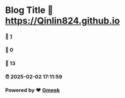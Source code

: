 # Blog Title :link: https://Qinlin824.github.io 
### :page_facing_up: [1](https://Qinlin824.github.io/tag.html) 
### :speech_balloon: 0 
### :hibiscus: 13 
### :alarm_clock: 2025-02-02 17:11:59 
### Powered by :heart: [Gmeek](https://github.com/Meekdai/Gmeek)
